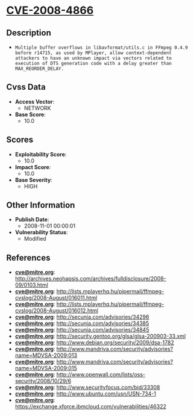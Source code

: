 
# [CVE-2008-4866](http://archives.neohapsis.com/archives/fulldisclosure/2008-09/0103.html)

## Description

- `Multiple buffer overflows in libavformat/utils.c in FFmpeg 0.4.9 before r14715, as used by MPlayer, allow context-dependent attackers to have an unknown impact via vectors related to execution of DTS generation code with a delay greater than MAX_REORDER_DELAY.`

## Cvss Data

- **Access Vector**:
  - NETWORK
- **Base Score**:
  - 10.0

## Scores

- **Exploitability Score**:
  - 10.0
- **Impact Score**:
  - 10.0
- **Base Severity**:
  - HIGH

## Other Information

- **Publish Date**:
  - 2008-11-01 00:00:01
- **Vulnerability Status**:
  - Modified

## References

- **cve@mitre.org**: http://archives.neohapsis.com/archives/fulldisclosure/2008-09/0103.html
- **cve@mitre.org**: http://lists.mplayerhq.hu/pipermail/ffmpeg-cvslog/2008-August/016011.html
- **cve@mitre.org**: http://lists.mplayerhq.hu/pipermail/ffmpeg-cvslog/2008-August/016012.html
- **cve@mitre.org**: http://secunia.com/advisories/34296
- **cve@mitre.org**: http://secunia.com/advisories/34385
- **cve@mitre.org**: http://secunia.com/advisories/34845
- **cve@mitre.org**: http://security.gentoo.org/glsa/glsa-200903-33.xml
- **cve@mitre.org**: http://www.debian.org/security/2009/dsa-1782
- **cve@mitre.org**: http://www.mandriva.com/security/advisories?name=MDVSA-2009:013
- **cve@mitre.org**: http://www.mandriva.com/security/advisories?name=MDVSA-2009:015
- **cve@mitre.org**: http://www.openwall.com/lists/oss-security/2008/10/29/6
- **cve@mitre.org**: http://www.securityfocus.com/bid/33308
- **cve@mitre.org**: http://www.ubuntu.com/usn/USN-734-1
- **cve@mitre.org**: https://exchange.xforce.ibmcloud.com/vulnerabilities/46322
